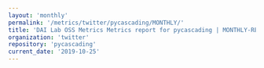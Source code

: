 ```yaml
---
layout: 'monthly'
permalink: '/metrics/twitter/pycascading/MONTHLY/'
title: 'DAI Lab OSS Metrics Metrics report for pycascading | MONTHLY-REPORT-2019-10-25'
organization: 'twitter'
repository: 'pycascading'
current_date: '2019-10-25'
---
```

